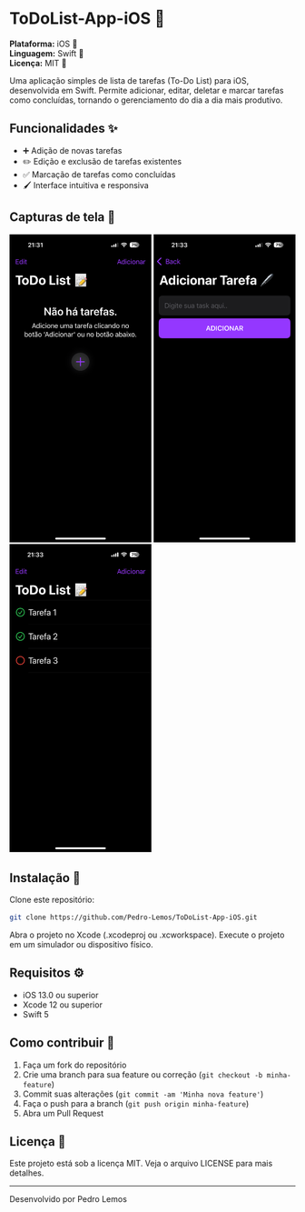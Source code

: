 # ToDoList-App-iOS 📝

**Plataforma:** iOS 📱  
**Linguagem:** Swift 🦅  
**Licença:** MIT 📄

Uma aplicação simples de lista de tarefas (To-Do List) para iOS, desenvolvida em Swift. Permite adicionar, editar, deletar e marcar tarefas como concluídas, tornando o gerenciamento do dia a dia mais produtivo.

## Funcionalidades ✨

- ➕ Adição de novas tarefas
- ✏️ Edição e exclusão de tarefas existentes
- ✅ Marcação de tarefas como concluídas
- 🖌️ Interface intuitiva e responsiva

## Capturas de tela 📸

<!-- Adicione imagens do app aqui -->
<!-- Exemplo: -->
<p float="left">
  <img src="./screenshots/IMG_9134.PNG" width="250"/>
  <img src="./screenshots/IMG_9135.PNG" width="250"/>
  <img src="./screenshots/IMG_9136.PNG" width="250"/>
</p>

## Instalação 🚀

Clone este repositório:

```sh
git clone https://github.com/Pedro-Lemos/ToDoList-App-iOS.git
```
Abra o projeto no Xcode (.xcodeproj ou .xcworkspace).
Execute o projeto em um simulador ou dispositivo físico.

## Requisitos ⚙️

- iOS 13.0 ou superior
- Xcode 12 ou superior
- Swift 5

## Como contribuir 🤝

1. Faça um fork do repositório
2. Crie uma branch para sua feature ou correção (`git checkout -b minha-feature`)
3. Commit suas alterações (`git commit -am 'Minha nova feature'`)
4. Faça o push para a branch (`git push origin minha-feature`)
5. Abra um Pull Request

## Licença 📄

Este projeto está sob a licença MIT. Veja o arquivo LICENSE para mais detalhes.

---

Desenvolvido por Pedro Lemos
